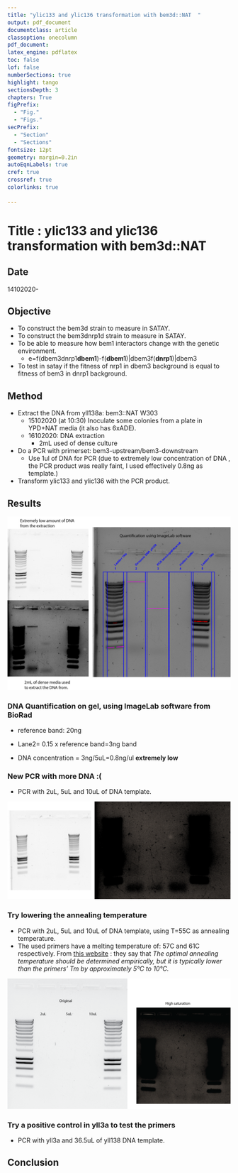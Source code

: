 ```yaml
---
title: "ylic133 and ylic136 transformation with bem3d::NAT  "
output: pdf_document
documentclass: article
classoption: onecolumn
pdf_document:
latex_engine: pdflatex
toc: false
lof: false
numberSections: true
highlight: tango
sectionsDepth: 3
chapters: True
figPrefix:
  - "Fig."
  - "Figs."
secPrefix:
  - "Section"
  - "Sections"
fontsize: 12pt
geometry: margin=0.2in
autoEqnLabels: true
cref: true
crossref: true
colorlinks: true

---
```


# Title : ylic133 and ylic136 transformation with bem3d::NAT 

## Date

14102020-

## Objective

- To construct the bem3d strain to measure in SATAY. 
- To construct the bem3dnrp1d strain to measure in SATAY.
- To be able to measure how bem1 interactors change with the genetic environment.
    - e=f(dbem3dnrp1**dbem1**)-f(**dbem1**)|dbem3f(**dnrp1**)|dbem3
- To test in satay if the fitness of nrp1 in dbem3 background is equal to fitness of bem3 in dnrp1 background. 

## Method
- Extract the DNA from yll138a: bem3::NAT W303 
  - 15102020 (at 10:30) Inoculate some colonies from a plate in YPD+NAT media (it also has 6xADE).
  - 16102020: DNA extraction 
    - 2mL used of dense culture
- Do a PCR with primerset: bem3-upstream/bem3-downstream
  - Use 1ul of DNA for PCR (due to extremely low concentration of DNA , the PCR product was really faint, I used effectively 0.8ng as template.)
- Transform ylic133 and ylic136 with the PCR product. 


## Results

![](../images/16102020-extremely-low-DNA-and-PCR-product.png)

### DNA Quantification on gel, using ImageLab software from BioRad

- reference band: 20ng 
- Lane2= 0.15 x reference band=3ng band

- DNA concentration = 3ng/5uL=0.8ng/ul **extremely low**

### New PCR with more DNA :(

- PCR with 2uL, 5uL and 10uL of DNA template. 

![Highly inefficient PCR](../images/17102020-EMPTY-GEL-testing-different-dna-concentrations.png)

### Try lowering the annealing temperature

- PCR with 2uL, 5uL and 10uL of DNA template, using T=55C as annealing temperature. 
- The used primers have a melting temperature of: 57C and 61C respectively. From [this website](https://www.biocompare.com/Bench-Tips/133581-Primers-by-Design-Tips-for-Optimal-DNA-Primer-Design/#:~:text=Temperature%20boundaries,starting%20range%20when%20designing%20primers.) : they say that *The optimal annealing temperature should be determined empirically, but it is typically lower than the primers’ Tm by approximately 5°C to 10°C.*

![No product again](../images/19102020-EMPTY-GEL-testing-different-dna-concentrations-55C-annealing.png)

### Try a positive control in yll3a to test the primers

- PCR with yll3a and 36.5uL of yll138 DNA template. 

## Conclusion
